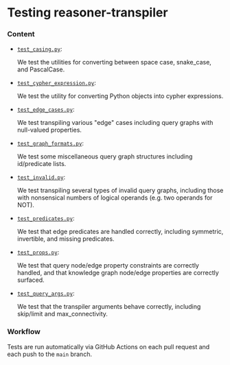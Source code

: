 # Testing reasoner-transpiler

### Content

* [`test_casing.py`](test_casing.py):

  We test the utilities for converting between space case, snake_case, and PascalCase.

* [`test_cypher_expression.py`](test_cypher_expression.py):

  We test the utility for converting Python objects into cypher expressions.

* [`test_edge_cases.py`](test_edge_cases.py):

  We test transpiling various "edge" cases including query graphs with null-valued properties.

* [`test_graph_formats.py`](test_graph_formats.py):

  We test some miscellaneous query graph structures including id/predicate lists.

* [`test_invalid.py`](test_invalid.py):

  We test transpiling several types of invalid query graphs, including those with nonsensical numbers of logical operands (e.g. two operands for NOT).

* [`test_predicates.py`](test_predicates.py):

  We test that edge predicates are handled correctly, including symmetric, invertible, and missing predicates.

* [`test_props.py`](test_props.py):

  We test that query node/edge property constraints are correctly handled, and that knowledge graph node/edge properties are correctly surfaced.

* [`test_query_args.py`](test_query_args.py):

  We test that the transpiler arguments behave correctly, including skip/limit and max_connectivity.

### Workflow

Tests are run automatically via GitHub Actions on each pull request and each push to the `main` branch.
